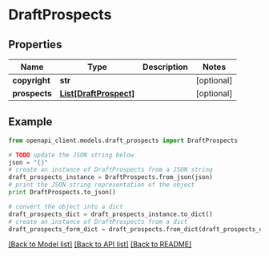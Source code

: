 # DraftProspects


## Properties

Name | Type | Description | Notes
------------ | ------------- | ------------- | -------------
**copyright** | **str** |  | [optional] 
**prospects** | [**List[DraftProspect]**](DraftProspect.md) |  | [optional] 

## Example

```python
from openapi_client.models.draft_prospects import DraftProspects

# TODO update the JSON string below
json = "{}"
# create an instance of DraftProspects from a JSON string
draft_prospects_instance = DraftProspects.from_json(json)
# print the JSON string representation of the object
print DraftProspects.to_json()

# convert the object into a dict
draft_prospects_dict = draft_prospects_instance.to_dict()
# create an instance of DraftProspects from a dict
draft_prospects_form_dict = draft_prospects.from_dict(draft_prospects_dict)
```
[[Back to Model list]](../README.md#documentation-for-models) [[Back to API list]](../README.md#documentation-for-api-endpoints) [[Back to README]](../README.md)


